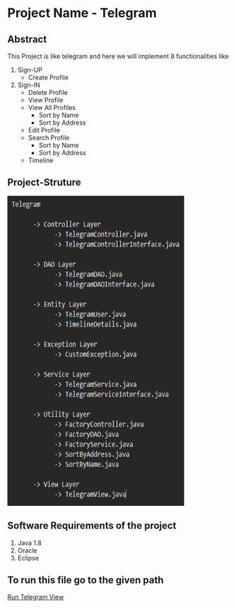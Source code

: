 # Project Name - Telegram

## Abstract
This Project is like telegram and here we will implement 8 functionalities like
1. Sign-UP
    - Create Profile
2. Sign-IN
    - Delete Profile
    - View Profile
    - View All Profiles
        - Sort by Name
        - Sort by Address
    - Edit Profile
    - Search Profile
        - Sort by Name
        - Sort by Address
    - Timeline

## Project-Struture
<img src="image.png" width = "400" height = "700">

## Software Requirements of the project
1. Java 1.8
2. Oracle
3. Eclipse

## To run this file go to the given path
[Run Telegram View](telegram/telegram/src/main/java/com/telegram/view/TelegramView.java)
